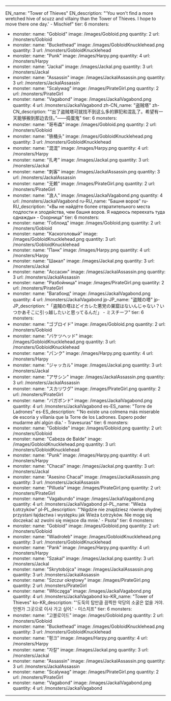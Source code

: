 ---

EN_name: "Tower of Thieves"
EN_description: "'You won't find a more wretched hive of scuzz and villainy than the Tower of Thieves. I hope to move there one day.' - Mischief"
tier: 6
monsters:
  - monster:
    name: "Gobloid"
    image: /images/Gobloid.png
    quantity: 2
    url: /monsters/Gobloid
  - monster:
    name: "Buckethead"
    image: /images/GobloidKnucklehead.png
    quantity: 3
    url: /monsters/GobloidKnucklehead
  - monster:
    name: "Punk"
    image: /images/Harpy.png
    quantity: 4
    url: /monsters/Harpy
  - monster:
    name: "Jackal"
    image: /images/Jackal.png
    quantity: 3
    url: /monsters/Jackal
  - monster:
    name: "Assassin"
    image: /images/JackalAssassin.png
    quantity: 3
    url: /monsters/JackalAssassin
  - monster:
    name: "Scalywag"
    image: /images/PirateGirl.png
    quantity: 2
    url: /monsters/PirateGirl
  - monster:
    name: "Vagabond"
    image: /images/JackalVagabond.png
    quantity: 4
    url: /monsters/JackalVagabond
zh-CN_name: "盗贼塔"
zh-CN_description: "“出了盗贼塔可就找不到这么多的罪犯和混乱了。希望有一天能够搬到那边去住。”——捣蛋鬼"
tier: 6
monsters:
  - monster:
    name: "哥布森"
    image: /images/Gobloid.png
    quantity: 2
    url: /monsters/Gobloid
  - monster:
    name: "铁桶头"
    image: /images/GobloidKnucklehead.png
    quantity: 3
    url: /monsters/GobloidKnucklehead
  - monster:
    name: "混混"
    image: /images/Harpy.png
    quantity: 4
    url: /monsters/Harpy
  - monster:
    name: "扎考"
    image: /images/Jackal.png
    quantity: 3
    url: /monsters/Jackal
  - monster:
    name: "刺客"
    image: /images/JackalAssassin.png
    quantity: 3
    url: /monsters/JackalAssassin
  - monster:
    name: "无赖"
    image: /images/PirateGirl.png
    quantity: 2
    url: /monsters/PirateGirl
  - monster:
    name: "浪人"
    image: /images/JackalVagabond.png
    quantity: 4
    url: /monsters/JackalVagabond
ru-RU_name: "Башня воров"
ru-RU_description: "«Вы не найдёте более отвратительного места подлости и злодейства, чем башня воров. Я надеюсь переехать туда однажды» - Озорница"
tier: 6
monsters:
  - monster:
    name: "Гоблоид"
    image: /images/Gobloid.png
    quantity: 2
    url: /monsters/Gobloid
  - monster:
    name: "Каскоголовый"
    image: /images/GobloidKnucklehead.png
    quantity: 3
    url: /monsters/GobloidKnucklehead
  - monster:
    name: "Панк"
    image: /images/Harpy.png
    quantity: 4
    url: /monsters/Harpy
  - monster:
    name: "Шакал"
    image: /images/Jackal.png
    quantity: 3
    url: /monsters/Jackal
  - monster:
    name: "Ассасин"
    image: /images/JackalAssassin.png
    quantity: 3
    url: /monsters/JackalAssassin
  - monster:
    name: "Разбойница"
    image: /images/PirateGirl.png
    quantity: 2
    url: /monsters/PirateGirl
  - monster:
    name: "Вагабонд"
    image: /images/JackalVagabond.png
    quantity: 4
    url: /monsters/JackalVagabond
jp-JP_name: "盗賊の塔"
jp-JP_description: "「盗賊の塔ほどイカレた悪党の巣窟はないんじゃない？いつかあそこに引っ越したいと思ってるんだ」 - ミスチーフ"
tier: 6
monsters:
  - monster:
    name: "ゴブロイド"
    image: /images/Gobloid.png
    quantity: 2
    url: /monsters/Gobloid
  - monster:
    name: "バケツヘッド"
    image: /images/GobloidKnucklehead.png
    quantity: 3
    url: /monsters/GobloidKnucklehead
  - monster:
    name: "パンク"
    image: /images/Harpy.png
    quantity: 4
    url: /monsters/Harpy
  - monster:
    name: "ジャッカル"
    image: /images/Jackal.png
    quantity: 3
    url: /monsters/Jackal
  - monster:
    name: "アサシン"
    image: /images/JackalAssassin.png
    quantity: 3
    url: /monsters/JackalAssassin
  - monster:
    name: "スカリワグ"
    image: /images/PirateGirl.png
    quantity: 2
    url: /monsters/PirateGirl
  - monster:
    name: "バガボンド"
    image: /images/JackalVagabond.png
    quantity: 4
    url: /monsters/JackalVagabond
es-ES_name: "Torre de Ladrones"
es-ES_description: "'No existe una colmena más miserable de escoria y villanía que la Torre de los Ladrones. Espero poder mudarme ahí algún día.' - Travesuras"
tier: 6
monsters:
  - monster:
    name: "Gobloide"
    image: /images/Gobloid.png
    quantity: 2
    url: /monsters/Gobloid
  - monster:
    name: "Cabeza de Balde"
    image: /images/GobloidKnucklehead.png
    quantity: 3
    url: /monsters/GobloidKnucklehead
  - monster:
    name: "Punk"
    image: /images/Harpy.png
    quantity: 4
    url: /monsters/Harpy
  - monster:
    name: "Chacal"
    image: /images/Jackal.png
    quantity: 3
    url: /monsters/Jackal
  - monster:
    name: "Asesino Chacal"
    image: /images/JackalAssassin.png
    quantity: 3
    url: /monsters/JackalAssassin
  - monster:
    name: "Pilluela"
    image: /images/PirateGirl.png
    quantity: 2
    url: /monsters/PirateGirl
  - monster:
    name: "Vagabundo"
    image: /images/JackalVagabond.png
    quantity: 4
    url: /monsters/JackalVagabond
pl-PL_name: "Wieża Łotrzyków"
pl-PL_description: "'Nigdzie nie znajdziesz równie ohydnej przystani łajdactwa i występku jak Wieża Łotrzyków. Nie mogę się doczekać aż zwolni się miejsce dla mnie.' - Psota"
tier: 6
monsters:
  - monster:
    name: "Gobloid"
    image: /images/Gobloid.png
    quantity: 2
    url: /monsters/Gobloid
  - monster:
    name: "Wiadrołeb"
    image: /images/GobloidKnucklehead.png
    quantity: 3
    url: /monsters/GobloidKnucklehead
  - monster:
    name: "Pank"
    image: /images/Harpy.png
    quantity: 4
    url: /monsters/Harpy
  - monster:
    name: "Szakal"
    image: /images/Jackal.png
    quantity: 3
    url: /monsters/Jackal
  - monster:
    name: "Skrytobójca"
    image: /images/JackalAssassin.png
    quantity: 3
    url: /monsters/JackalAssassin
  - monster:
    name: "Szczur okrętowy"
    image: /images/PirateGirl.png
    quantity: 2
    url: /monsters/PirateGirl
  - monster:
    name: "Włóczęga"
    image: /images/JackalVagabond.png
    quantity: 4
    url: /monsters/JackalVagabond
ko-KR_name: "Tower of Thieves"
ko-KR_description: "'도둑의 탑만큼 끔찍한 악당의 소굴은 없을 거야. 언젠가 그곳으로 이사 가고 싶어.' - 미스치프"
tier: 6
monsters:
  - monster:
    name: "고블로이드"
    image: /images/Gobloid.png
    quantity: 2
    url: /monsters/Gobloid
  - monster:
    name: "Buckethead"
    image: /images/GobloidKnucklehead.png
    quantity: 3
    url: /monsters/GobloidKnucklehead
  - monster:
    name: "펑크"
    image: /images/Harpy.png
    quantity: 4
    url: /monsters/Harpy
  - monster:
    name: "자칼"
    image: /images/Jackal.png
    quantity: 3
    url: /monsters/Jackal
  - monster:
    name: "Assassin"
    image: /images/JackalAssassin.png
    quantity: 3
    url: /monsters/JackalAssassin
  - monster:
    name: "Scalywag"
    image: /images/PirateGirl.png
    quantity: 2
    url: /monsters/PirateGirl
  - monster:
    name: "Vagabond"
    image: /images/JackalVagabond.png
    quantity: 4
    url: /monsters/JackalVagabond
---